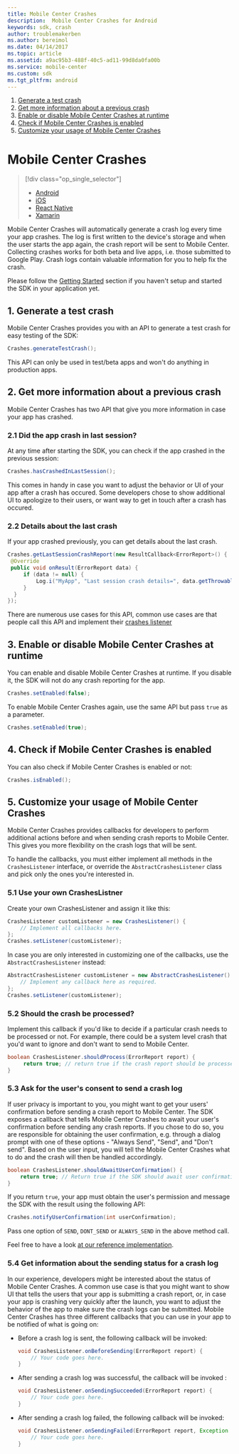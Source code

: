 ```yaml
---
title: Mobile Center Crashes
description:  Mobile Center Crashes for Android
keywords: sdk, crash
author: troublemakerben
ms.author: bereimol
ms.date: 04/14/2017
ms.topic: article
ms.assetid: a9ac95b3-488f-40c5-ad11-99d8da0fa00b
ms.service: mobile-center
ms.custom: sdk
ms.tgt_pltfrm: android
---
```


1. [Generate a test crash](#1-generate-a-test-crash)
2. [Get more information about a previous crash](#2-get-more-information-about-a-previous-crash)
3. [Enable or disable Mobile Center Crashes at runtime](#3-enable-or-disable-mobile-center-crashes-at-runtime)
4. [Check if Mobile Center Crashes is enabled](#4-check-if-mobile-center-crashes-is-enabled)
5. [Customize your usage of Mobile Center Crashes](#5-customize-your-usage-of-mobile-center-crashes)

# Mobile Center Crashes

> [!div class="op_single_selector"]
> * [Android](android.md)
> * [iOS](ios.md)
> * [React Native](react-native.md)
> * [Xamarin](xamarin.md)

Mobile Center Crashes will automatically generate a crash log every time your app crashes. The log is first written to the device's storage and when the user starts the app again, the crash report will be sent to Mobile Center. Collecting crashes works for both beta and live apps, i.e. those submitted to Google Play. Crash logs contain valuable information for you to help fix the crash.

Please follow the [Getting Started](~/sdk/getting-started/android.md) section if you haven't setup and started the SDK in your application yet.

## 1. Generate a test crash

Mobile Center Crashes provides you with an API to generate a test crash for easy testing of the SDK:

```java
Crashes.generateTestCrash();
```

This API can only be used in test/beta apps and won't do anything in production apps.

## 2. Get more information about a previous crash

Mobile Center Crashes has two API that give you more information in case your app has crashed.

### 2.1 Did the app crash in last session?

At any time after starting the SDK, you can check if the app crashed in the previous session:

```java
Crashes.hasCrashedInLastSession();
```
This comes in handy in case you want to adjust the behavior or UI of your app after a crash has occured. Some developers chose to show additional UI to apologize to their users, or want way to get in touch after a crash has occured. 

### 2.2 Details about the last crash

If your app crashed previously, you can get details about the last crash.

```java
Crashes.getLastSessionCrashReport(new ResultCallback<ErrorReport>() {
 @Override
 public void onResult(ErrorReport data) {
     if (data != null) {
         Log.i("MyApp", "Last session crash details=", data.getThrowable());
     }
  }
});
```
There are numerous use cases for this API, common use cases are that people call this API and implement their [crashes listener]() 


## 3. Enable or disable Mobile Center Crashes at runtime

You can enable and disable Mobile Center Crashes at runtime. If you disable it, the SDK will not do any crash reporting for the app.

```java
Crashes.setEnabled(false);
```

To enable Mobile Center Crashes again, use the same API but pass `true` as a parameter.

```java
Crashes.setEnabled(true);
```

## 4. Check if Mobile Center Crashes is enabled

You can also check if Mobile Center Crashes is enabled or not:

```java
Crashes.isEnabled();
```

## 5. Customize your usage of Mobile Center Crashes

Mobile Center Crashes provides callbacks for developers to perform additional actions before and when sending crash reports to Mobile Center. This gives you more flexibility on the crash logs that will be sent.

To handle the callbacks, you must either implement all methods in the `CrashesListener` interface, or override the `AbstractCrashesListener` class and pick only the ones you're interested in.

### 5.1 Use your own CrashesListner

Create your own CrashesListener and assign it like this:

```java
CrashesListener customListener = new CrashesListener() {
	// Implement all callbacks here.
};
Crashes.setListener(customListener);
```

In case you are only interested in customizing one of the callbacks, use the `AbstractCrashesListener` instead: 

```java
AbstractCrashesListener customListener = new AbstractCrashesListener() {
	// Implement any callback here as required.
};
Crashes.setListener(customListener);
```

### 5.2 Should the crash be processed?

Implement this callback if you'd like to decide if a particular crash needs to be processed or not. For example, there could be a system level crash that you'd want to ignore and don't want to send to Mobile Center.

```java
boolean CrashesListener.shouldProcess(ErrorReport report) {
     return true; // return true if the crash report should be processed, otherwise false.
}
```

### 5.3 Ask for the user's consent to send a crash log

If user privacy is important to you, you might want to get your users' confirmation before sending a crash report to Mobile Center. The SDK exposes a callback that tells Mobile Center Crashes to await your user's confirmation before sending any crash reports.
If you chose to do so, you are responsible for obtaining the user confirmation, e.g. through a dialog prompt with one of these options - "Always Send", "Send", and "Don't send". Based on the user input, you will tell the Mobile Center Crashes what to do and the crash will then be handled accordingly.

```java
boolean CrashesListener.shouldAwaitUserConfirmation() {
	return true; // Return true if the SDK should await user confirmation, otherwise false.
}
```

If you return `true`, your app must obtain the user's permission and message the SDK with the result using the following API:

```java
Crashes.notifyUserConfirmation(int userConfirmation);
```

Pass one option of `SEND`, `DONT_SEND` or `ALWAYS_SEND` in the above method call.

Feel free to have a look [at our reference implementation](https://github.com/Microsoft/mobile-center-sdk-android/blob/develop/apps/sasquatch/src/main/java/com/microsoft/azure/mobile/sasquatch/activities/MainActivity.java#L104).

### 5.4 Get information about the sending status for a crash log

In our experience, developers might be interested about the status of Mobile Center Crashes. A common use case is that you might want to show UI that tells the users that your app is submitting a crash report, or, in case your app is crashing very quickly after the launch, you want to adjust the behavior of the app to make sure the crash logs can be submitted. Mobile Center Crashes has three different callbacks that you can use in your app to be notified of what is going on:

* Before a crash log is sent, the following callback will be invoked: 

	```java
	void CrashesListener.onBeforeSending(ErrorReport report) {
		// Your code goes here.
	}
	```
	
* After sending a crash log was successful, the callback will be invoked :

	```java
	void CrashesListener.onSendingSucceeded(ErrorReport report) {
		// Your code goes here.
	}
	```
   
* After sending a crash log failed, the following callback will be invoked:

	```java
	void CrashesListener.onSendingFailed(ErrorReport report, Exception e) {
		// Your code goes here.
	}
	```